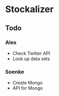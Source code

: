 # Stockalizer

## Todo

### Alex
* Check Twitter API
* Look up data sets

### Soenke
* Create Mongo
* API for Mongo
